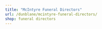 ```yaml
---
title: "McIntyre Funeral Directors"
url: /dunblane/mcintyre-funeral-directors/
shop: funeral directors
---
```


